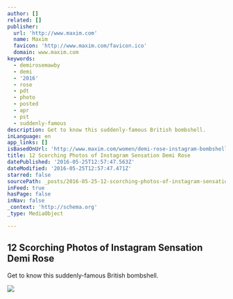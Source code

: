 ```yaml
---
author: []
related: []
publisher:
  url: 'http://www.maxim.com'
  name: Maxim
  favicon: 'http://www.maxim.com/favicon.ico'
  domain: www.maxim.com
keywords:
  - demirosemawby
  - demi
  - '2016'
  - rose
  - pdt
  - photo
  - posted
  - apr
  - pst
  - suddenly-famous
description: Get to know this suddenly-famous British bombshell.
inLanguage: en
app_links: []
isBasedOnUrl: 'http://www.maxim.com/women/demi-rose-instagram-bombshell-2016-5'
title: 12 Scorching Photos of Instagram Sensation Demi Rose
datePublished: '2016-05-25T12:57:47.563Z'
dateModified: '2016-05-25T12:57:47.471Z'
starred: false
sourcePath: _posts/2016-05-25-12-scorching-photos-of-instagram-sensation-demi-rose.md
inFeed: true
hasPage: false
inNav: false
_context: 'http://schema.org'
_type: MediaObject

---
```

<article style=""><h1>12 Scorching Photos of Instagram Sensation Demi Rose</h1><p>Get to know this suddenly-famous British bombshell.</p><img src="http://a4.files.maxim.com/image/upload/c_fit,cs_srgb,h_1200,w_1200/MTM4ODUxNjA2MDY1MDYzODEw.png" /></article>